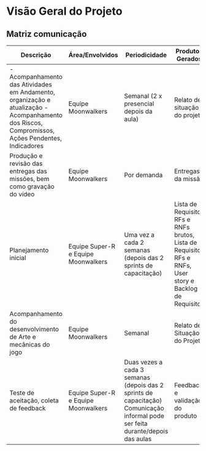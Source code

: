 # Visão Geral do Projeto

## **Matriz comunicação**

| Descrição                                                                                                                                       | Área/Envolvidos                             | Periodicidade                                                                                                                      | Produtos Gerados                                                                                                                                                 |
| ----------------------------------------------------------------------------------------------------------------------------------------------- | ------------------------------------------- | ---------------------------------------------------------------------------------------------------------------------------------- | ---------------------------------------------------------------------------------------------------------------------------------------------------------------- |
| - Acompanhamento das Atividades em Andamento, organização e atualização - Acompanhamento dos Riscos, Compromissos, Ações Pendentes, Indicadores | Equipe Moonwalkers      | Semanal (2 x presencial depois da aula)  | Relato de situação do projeto                                                                                                                                    |
|Produção e revisão das entregas das missões, bem como gravação do vídeo  | Equipe Moonwalkers  |Por demanda | Entregas da missão                                                                                                                                               |
| Planejamento inicial | Equipe Super-R e Equipe Moonwalkers | Uma vez a cada 2 semanas (depois das 2 sprints de capacitação)                                                                   | Lista de Requisitos RFs e RNFs brutos, Lista de Requisitos RFs e RNFs, User story e Backlog de Requisitos |
| Acompanhamento do desenvolvimento de Arte e mecânicas do jogo | Equipe Moonwalkers | Semanal    | Relato de Situação do Projeto |
| Teste de aceitação, coleta de feedback   | Equipe Super-R e  Equipe Moonwalkers | Duas vezes a cada 3 semanas (depois das 2 sprints de capacitação) Comunicação informal pode ser feita durante/depois das aulas | Feedback e validação do produto             |
